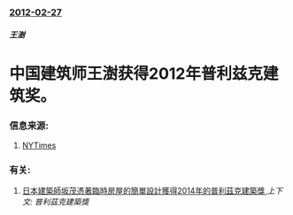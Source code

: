 ### [2012-02-27](/news/2012/02/27/index.md)

##### 王澍
#  中国建筑师王澍获得2012年普利兹克建筑奖。




### 信息来源:

1. [NYTimes](http://www.nytimes.com/2012/02/28/arts/design/pritzker-prize-awarded-to-wang-shu-chinese-architect.html)

### 有关:

1. [日本建築師坂茂憑著臨時房屋的簡單設計獲得2014年的普利茲克建築獎 ](/news/2014/03/25/日本建築師坂茂憑著臨時房屋的簡單設計獲得2014年的普利茲克建築獎.md) _上下文: 普利茲克建築獎_
